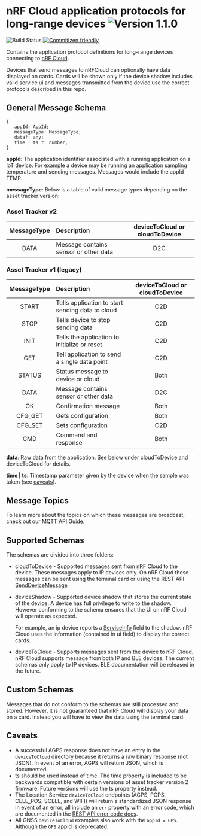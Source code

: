 # nRF Cloud application protocols for long-range devices ![Version 1.1.0](https://img.shields.io/badge/version-1.1.0-brightgreen.svg)

![Build Status](https://codebuild.us-east-1.amazonaws.com/badges?uuid=eyJlbmNyeXB0ZWREYXRhIjoiaFNvdXU1SWlMRGFCR3Q5U2tKWnptL3E2SU1VUnNsQ2d5djBBUUpmRXV4cGtjdnJKSXcyVzBtQThpZjIyczVxQkVsUnpYcUJkSUE1NHg2b1l6N0VrWFBvPSIsIml2UGFyYW1ldGVyU3BlYyI6InQvalE2ZWJtVmRIZWMxU2giLCJtYXRlcmlhbFNldFNlcmlhbCI6MX0%3D&branch=v1) [![Commitizen friendly](https://img.shields.io/badge/commitizen-friendly-brightgreen.svg)](http://commitizen.github.io/cz-cli/)

Contains the application protocol definitions for long-range devices
connecting to [nRF Cloud](https://nrfcloud.com/). 

Devices that send messages to nRFCloud can optionally have data displayed on cards. Cards will be shown only if the device shadow includes valid service ui and messages transmitted from the device use the correct protocols described in this repo.
## General Message Schema

```
{
   appId: AppId;
   messageType: MessageType;
   data?: any;
   time | ts ?: number;
}
```

**appId**: The application identifier associated with a running application on a IoT device. For example a device may be running an application sampling temperature and sending messages. Messages would include the appId TEMP.

**messageType**: Below is a table of valid message types depending on the asset tracker version:

### Asset Tracker v2
| MessageType      | Description | deviceToCloud or cloudToDevice |
| :-----------:      | :----------- | :-----------:                    |
| DATA  | Message contains sensor or other data	                  | D2C |

### Asset Tracker v1 (legacy)

| MessageType      | Description | deviceToCloud or cloudToDevice |
| :-----------:      | :----------- | :-----------:                    |
| START | Tells application to start sending data to cloud	      | C2D |
| STOP  | Tells device to stop sending data	                      | C2D |
| INIT  | Tells the application to initialize or reset	          | C2D |
| GET | Tell application to send a single data point	          | C2D |
| STATUS  | Status message to device or cloud                     | Both|
| DATA  | Message contains sensor or other data	                  | D2C |
| OK  | Confirmation message	                                  | Both|
| CFG_GET  | Gets configuration	                                  | Both|
| CFG_SET  | Sets configuration	                                  | C2D |
| CMD  | Command and response	                                  | Both|

**data**: Raw data from the application. See below under cloudToDevice and deviceToCloud for details. 

**time | ts**: Timestamp parameter given by the device when the sample was taken (see [caveats](#caveats)).  
## Message Topics
To learn more about the topics on which these messages are broadcast, check out our [MQTT API Guide](https://docs.nrfcloud.com/Reference/Interacting/MQTT#message-and-location-services-topics).

## Supported Schemas

The schemas are divided into three folders:

* cloudToDevice - Supported messages sent from nRF Cloud to the device. These messages apply to IP devices only. On nRF Cloud these messages can be sent using the terminal card or using the REST API [SendDeviceMessage](https://api.nrfcloud.com/v1#operation/SendDeviceMessage)

* deviceShadow - Supported device shadow that stores the current state of the device. A device has full privilege to write to the shadow. However conforming to the schema ensures that the UI on nRF Cloud will operate as expected. 

    For example, an ip device reports a [ServiceInfo](https://github.com/nRFCloud/application-protocols/blob/v1/schemas/deviceShadow/ipShadow/ipShadow.json#L281-L305) field to the shadow. nRF Cloud uses the information (contained in ui field) to display the correct cards.

* deviceToCloud - Supports messages sent from the device to nRF Cloud. nRF Cloud supports message from both IP and BLE devices. The current schemas only apply to IP devices. BLE documentation will be released in the future.       



## Custom Schemas

Messages that do not conform to the schemas are still processed and stored. However, it is not guaranteed that nRF Cloud will display your data on a card. Instead you will have to view the data using the terminal card.
 

## Caveats
- A successful AGPS response does not have an entry in the `deviceToCloud` directory because it returns a raw binary response (not JSON). In event of an error, AGPS will return JSON, which is documented.
- ts should be used instead of time. The time property is included to be backwards compatible with certain versions of asset tracker version 2 firmware. Future versions will use the ts property instead.
- The Location Service `deviceToCloud` endpoints (AGPS, PGPS, CELL_POS, SCELL, and WIFI) will return a standardized JSON response in event of an error, all include an `err` property with an error code, which are documented in the [REST API error code docs](https://api.nrfcloud.com/v1#section/Error-Codes).
- All GNSS `deviceToCloud` examples also work with the `appId = GPS`. Although the `GPS` appId is deprecated. 